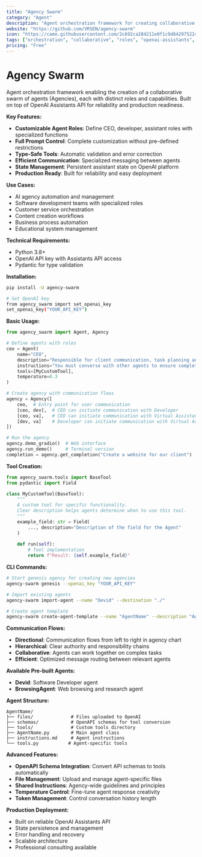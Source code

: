 ```yaml
---
title: "Agency Swarm"
category: "Agent"
description: "Agent orchestration framework for creating collaborative swarms with distinct roles and capabilities"
website: "https://github.com/VRSEN/agency-swarm"
icon: "https://camo.githubusercontent.com/2c692ca284211e0f1c9d6429752240810b349046cdde9d06f28a4af0302a9302/68747470733a2f2f666972656261736573746f726167652e676f6f676c65617069732e636f6d2f76302f622f767273656e2d61692f6f2f7075626c69632532466769746875622532464c4f474f5f42475f6c617267655f626f6c645f736861646f772532302831292e6a70673f616c743d6d6564696126746f6b656e3d38633638313333312d326137612d346136392d623231622d336162316639626631613233"
tags: ["orchestration", "collaborative", "roles", "openai-assistants", "production"]
pricing: "Free"
---
```


# Agency Swarm

Agent orchestration framework enabling the creation of a collaborative swarm of agents (Agencies), each with distinct roles and capabilities. Built on top of OpenAI Assistants API for reliability and production readiness.

**Key Features:**
- **Customizable Agent Roles**: Define CEO, developer, assistant roles with specialized functions
- **Full Prompt Control**: Complete customization without pre-defined restrictions
- **Type-Safe Tools**: Automatic validation and error correction
- **Efficient Communication**: Specialized messaging between agents
- **State Management**: Persistent assistant state on OpenAI platform
- **Production Ready**: Built for reliability and easy deployment

**Use Cases:**
- AI agency automation and management
- Software development teams with specialized roles
- Customer service orchestration
- Content creation workflows
- Business process automation
- Educational system management

**Technical Requirements:**
- Python 3.8+
- OpenAI API key with Assistants API access
- Pydantic for type validation

**Installation:**
```bash
pip install -U agency-swarm

# Set OpenAI key
from agency_swarm import set_openai_key
set_openai_key("YOUR_API_KEY")
```

**Basic Usage:**
```python
from agency_swarm import Agent, Agency

# Define agents with roles
ceo = Agent(
    name="CEO",
    description="Responsible for client communication, task planning and management.",
    instructions="You must converse with other agents to ensure complete task execution.",
    tools=[MyCustomTool],
    temperature=0.3
)

# Create agency with communication flows
agency = Agency([
    ceo,  # Entry point for user communication
    [ceo, dev],  # CEO can initiate communication with Developer
    [ceo, va],   # CEO can initiate communication with Virtual Assistant
    [dev, va]    # Developer can initiate communication with Virtual Assistant
])

# Run the agency
agency.demo_gradio()  # Web interface
agency.run_demo()     # Terminal version
completion = agency.get_completion("Create a website for our client")
```

**Tool Creation:**
```python
from agency_swarm.tools import BaseTool
from pydantic import Field

class MyCustomTool(BaseTool):
    """
    A custom tool for specific functionality.
    Clear description helps agents determine when to use this tool.
    """
    example_field: str = Field(
        ..., description="Description of the field for the Agent"
    )
    
    def run(self):
        # Tool implementation
        return f"Result: {self.example_field}"
```

**CLI Commands:**
```bash
# Start genesis agency for creating new agencies
agency-swarm genesis --openai_key "YOUR_API_KEY"

# Import existing agents
agency-swarm import-agent --name "Devid" --destination "./"

# Create agent template
agency-swarm create-agent-template --name "AgentName" --description "Agent Description"
```

**Communication Flows:**
- **Directional**: Communication flows from left to right in agency chart
- **Hierarchical**: Clear authority and responsibility chains
- **Collaborative**: Agents can work together on complex tasks
- **Efficient**: Optimized message routing between relevant agents

**Available Pre-built Agents:**
- **Devid**: Software Developer agent
- **BrowsingAgent**: Web browsing and research agent

**Agent Structure:**
```
AgentName/
├── files/              # Files uploaded to OpenAI
├── schemas/            # OpenAPI schemas for tool conversion
├── tools/              # Custom tools directory
├── AgentName.py        # Main agent class
├── instructions.md     # Agent instructions
└── tools.py           # Agent-specific tools
```

**Advanced Features:**
- **OpenAPI Schema Integration**: Convert API schemas to tools automatically
- **File Management**: Upload and manage agent-specific files
- **Shared Instructions**: Agency-wide guidelines and principles
- **Temperature Control**: Fine-tune agent response creativity
- **Token Management**: Control conversation history length

**Production Deployment:**
- Built on reliable OpenAI Assistants API
- State persistence and management
- Error handling and recovery
- Scalable architecture
- Professional consulting available
